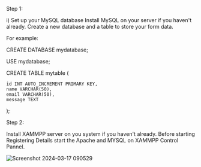 Step 1:

i) Set up your MySQL database
Install MySQL on your server if you haven't already.
Create a new database and a table to store your form data.

For example: 

CREATE DATABASE mydatabase;

USE mydatabase;

CREATE TABLE mytable (

    id INT AUTO_INCREMENT PRIMARY KEY,
    name VARCHAR(50),
    email VARCHAR(50),
    message TEXT
);

Step 2:

Install XAMMPP server on you system if you haven't already.
Before starting Registering Details start the Apache and MYSQL on XAMMPP Control Pannel.

![Screenshot 2024-03-17 090529](https://github.com/rupasrigithub/Connecting-HTML-Form-With-MYSQL-Database-Using-PHP/assets/140321029/7dfa7550-fa30-410e-8a44-f817c2c76a4a)


